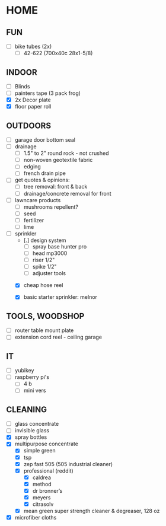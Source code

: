 # HOME

## FUN
- [ ] bike tubes (2x)
  - [ ] 42-622 (700x40c 28x1-5/8)

## INDOOR
- [ ] Blinds
- [ ] painters tape (3 pack frog)
- [X] 2x Decor plate
- [X] floor paper roll

## OUTDOORS
- [ ] garage door bottom seal
- [ ] drainage
  - [ ] 1.5" to 2" round rock - not crushed
  - [ ] non-woven geotextile fabric
  - [ ] edging
  - [ ] french drain pipe
- [ ] get quotes & opinions:
  - [ ] tree removal: front & back
  - [ ] drainage/concrete removal for front
- [ ] lawncare products
  - [ ] mushrooms repellent?
  - [ ] seed
  - [ ] fertilizer
  - [ ] lime
- [ ] sprinkler
  - [.] design system
    - [ ] spray base hunter pro
    - [ ] head mp3000
    - [ ] riser 1/2"
    - [ ] spike 1/2"
    - [ ] adjuster tools
  - [X] cheap hose reel
  - [X] basic starter sprinkler: melnor


## TOOLS, WOODSHOP
  - [ ] router table mount plate
  - [ ] extension cord reel - ceiling garage
 
## IT
- [ ] yubikey
- [ ] raspberry pi's
  - [ ] 4 b
  - [ ] mini vers
 
## CLEANING
- [ ] glass concentrate
- [ ] invisible glass
- [X] spray bottles
- [X] multipurpose concentrate
  - [X] simple green
  - [X] tsp
  - [X] zep fast 505 (505 industrial cleaner)
  - [X] professional (reddit)
    - [X] caldrea
    - [X] method
    - [X] dr bronner’s
    - [X] meyers
    - [X] citrasolv
  - [X] mean green super strength cleaner & degreaser, 128 oz
- [X] microfiber cloths
